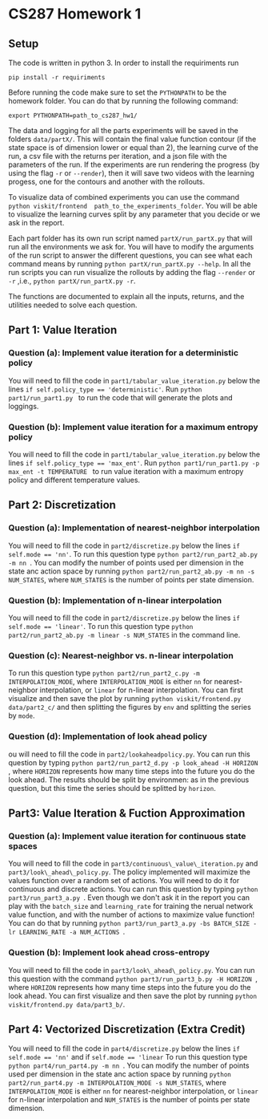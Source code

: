# CS287 Homework 1
## Setup
The code is written in python 3. In order to install the requiriments run 

`pip install -r requiriments`

Before running the code make sure to set the `PYTHONPATH` to be the homework folder. You can do that by running 
the following command:

`export PYTHONPATH=path_to_cs287_hw1/`

The data and logging for all the parts experiments will be saved in the folders `data/partX/`. This will contain
the final value function contour (if the state space is of dimension lower or equal than 2), the learning curve of the
run, a csv file with the returns per iteration, and a json file with the parameters of the run. If the experiments are
 run rendering the progress (by using the flag `-r` or `--render`), then it will save two videos with the learning
 progess, one for the contours and another with the rollouts.
 
 
To visualize data of combined experiments you can use the command `python viskit/frontend 
path_to_the_experiments_folder`. You will be able to visualize the learning curves split by any parameter that you 
decide or we ask in the report.

Each part folder has its own run script named `partX/run_partX.py` that will run all the environments we ask for.
You will have to modify the arguments of the run script to answer the different questions, you can see what each
command means by running `python partX/run_partX.py --help`. In all the run scripts you can run visualize the 
rollouts by adding the flag `--render` or `-r` ,i.e., `python partX/run_partX.py -r`.

The functions are documented to explain all the inputs, returns, and the utilities needed to solve each question.


## Part 1: Value Iteration
### Question (a): Implement value iteration for a deterministic policy
You will need to fill the code in `part1/tabular_value_iteration.py`
 below the lines `if self.policy_type == 'deterministic'`. Run `python part1/run_part1.py `
to run the code that will generate the plots and loggings.

### Question (b): Implement value iteration for a maximum entropy policy
You will need to fill the code in `part1/tabular_value_iteration.py`
 below the lines `if self.policy_type == 'max_ent'`. Run `python part1/run_part1.py -p max_ent -t TEMPERATURE `
to run value iteration with a maximum entropy policy and different temperature values.


## Part 2: Discretization
### Question (a): Implementation of nearest-neighbor interpolation
You will need to fill the code in `part2/discretize.py` below the lines `if self.mode == 'nn'`. To run this question 
type `python part2/run_part2_ab.py -m nn `. You can modify the number of points used per dimension in the state
anc action space by running
`python part2/run_part2_ab.py -m nn -s NUM_STATES`, where `NUM_STATES` is the number of 
points per state dimension.


### Question (b): Implementation of n-linear interpolation
You will need to fill the code in `part2/discretize.py` below the lines `if self.mode == 'linear'`. To run this question 
type `python part2/run_part2_ab.py -m linear -s NUM_STATES` in the command line.
  
  
### Question (c): Nearest-neighbor vs. n-linear interpolation
To run this question 
type `python part2/run_part2_c.py -m INTERPOLATION_MODE`, where `INTERPOLATION_MODE` is either `nn` for 
nearest-neighbor interpolation, or `linear` for n-linear interpolation.
You can first visualize and then save the plot by running
  `python viskit/frontend.py data/part2_c/` and then splitting the figures by `env` and splitting the series by `mode`.


### Question (d): Implementation of look ahead policy
ou will need to fill the code in `part2/lookaheadpolicy.py`. You can run this question by typing 
`python part2/run_part2_d.py -p look_ahead -H HORIZON `, where `HORIZON` represents how many time steps into
the future you do the look ahead. The results should be split by environmen: as in the previous question,
 but this time the series should be splitted by `horizon`.


## Part3: Value Iteration & Fuction Approximation
### Question (a): Implement value iteration for continuous state spaces
You will need to fill the code in `part3/continuous\_value\_iteration.py` and `part3/look\_ahead\_policy.py`. The policy
 implemented will maximize the values function over a random set of actions. You will need to do it for continuous and 
 discrete actions. You can run this question by typing 
`python part3/run_part3_a.py `. Even though we don't ask it in the report you can play with the `batch_size` and `learning_rate` for
 training the nerual network value function, and with the number of actions to maximize value function! You can do that
 by running `python part3/run_part3_a.py -bs BATCH_SIZE -lr LEARNING_RATE -a NUM_ACTIONS `.

### Question (b): Implement look ahead cross-entropy
You will need to fill the code in `part3/look\_ahead\_policy.py`. You can run this question with the command
`python part3/run_part3_b.py -H HORIZON `, where `HORIZON` represents how many time steps into
the future you do the look ahead. You can first visualize and then save the plot by running
  `python viskit/frontend.py data/part3_b/`.
  
  
## Part 4: Vectorized Discretization (Extra Credit)
You will need to fill the code in `part4/discretize.py` below the lines `if self.mode == 'nn'`
 and if `self.mode == 'linear` To run this question 
type `python part4/run_part4.py -m nn `. You can modify the number of points used per dimension in the state
anc action space by running
`python part2/run_part4.py -m INTERPOLATION_MODE -s NUM_STATES`,  where `INTERPOLATION_MODE` is either `nn` for 
nearest-neighbor interpolation, or `linear` for n-linear interpolation and `NUM_STATES` is the number of 
points per state dimension.

